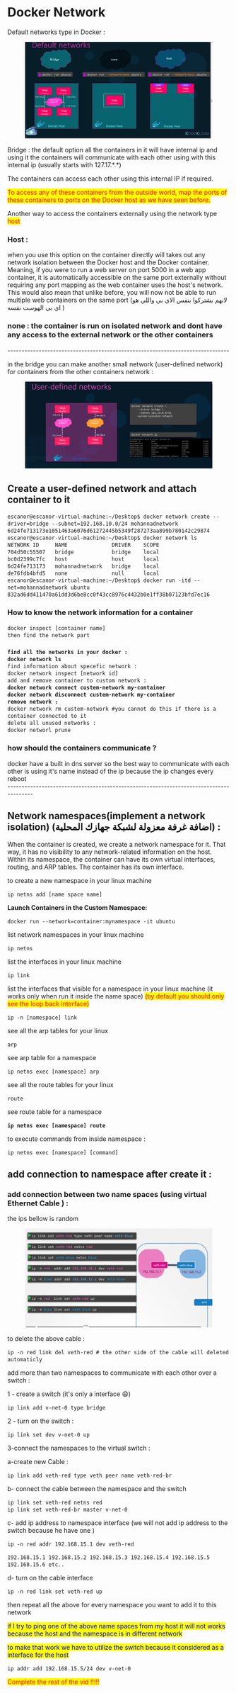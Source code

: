 # Docker Network

Default networks type in Docker :&#x20;



<figure><img src=".gitbook/assets/Default networks.png" alt=""><figcaption></figcaption></figure>

Bridge : the default option all the containers in it will have internal ip and using it the containers will communicate with each other using with this internal ip (usually starts with 127.17.\*.\*)

The containers can access each other using this internal IP if required.

&#x20;<mark style="color:red;">To access any of these containers from the outside world, map the ports of these containers to ports on the Docker host as we have seen before.</mark>&#x20;

Another way to access the containers externally using the network type <mark style="color:red;">host</mark>&#x20;

### **Host** :&#x20;

when you use this option on the container directly will takes out any network isolation between the Docker host and the Docker container. Meaning, if you were to run a web server on port 5000 in a web app container, it is automatically accessible on the same port externally without requiring any port mapping as the web container uses the host's network. This would also mean that unlike before, you will now not be able to run multiple web containers on the same port (لانهم بشتركوا بنفس الاي بي واللي هو اي بي الهوست نفسه )

### none : the container is run on isolated network and dont have any access to the  external network or the other containers



\------------------------------------------------------------------------------

in the bridge you can make another small network (user-defined network) for containers from the other containers network : &#x20;

<figure><img src=".gitbook/assets/ney.png" alt=""><figcaption></figcaption></figure>

## Create a user-defined network and attach container to it&#x20;

```
escanor@escanor-virtual-machine:~/Desktop$ docker network create --driver=bridge --subnet=192.168.10.0/24 mohannadnetwork
6d24fe713173e1051463a6076d61272445b5349f287273aa899b780142c29874
escanor@escanor-virtual-machine:~/Desktop$ docker network ls
NETWORK ID     NAME              DRIVER    SCOPE
704d50c55507   bridge            bridge    local
bc0d2399c7fc   host              host      local
6d24fe713173   mohannadnetwork   bridge    local
de76fdb4bfd5   none              null      local
escanor@escanor-virtual-machine:~/Desktop$ docker run -itd --net=mohannadnetwork ubuntu
832ad6dd411470a61dd3d6be8cc0f43cc8976c4432b0e1ff38b07123bfd7ec16

```

### How to know the network information for a container&#x20;

```
docker inspect [container name]
then find the network part
```

###

<pre><code><strong>find all the networks in your docker : 
</strong><strong>docker network ls 
</strong>find information about specefic network : 
docker network inspect [network id]
add and remove container to custom network : 
<strong>docker network connect custem-network my-container
</strong><strong>docker network disconnect custem-network my-container
</strong><strong>remove network : 
</strong>docker network rm custem-network #you cannot do this if there is a container connected to it 
delete all unused networks : 
docker networl prune
</code></pre>

### how should the containers communicate ?&#x20;

docker have a built in dns server so the best way to communicate with each other is using it's name instead of the ip because the ip changes every reboot\
\---------------------------------------------------------------------------------------

## Network namespaces(implement a network isolation) (اضافة غرفة معزولة لشبكة جهازك المحلية) :&#x20;

When the container is created, we create a network namespace for it. That way, it has no visibility to any network-related information on the host. Within its namespace, the container can have its own virtual interfaces, routing, and ARP tables. The container has its own interface.



to create a new namespace in your linux machine&#x20;

```
ip netns add [name space name]
```

**Launch Containers in the Custom Namespace:**

```
docker run --network=container:mynamespace -it ubuntu
```

list network namespaces in your linux machine&#x20;

```
ip netns
```

list the interfaces in your linux machine&#x20;

```
ip link 
```

list the interfaces that visible for a namespace in your linux machine (it works only when run it inside the name space) <mark style="color:red;">(by default you should only see the loop back interface)</mark>

```
ip -n [namespace] link
```

see all the arp tables for your linux&#x20;

```
arp
```

see arp table for a namespace

```
ip netns exec [namespace] arp
```

see all the route tables for your linux&#x20;

```
route
```

see route table for a namespace

<pre><code><strong>ip netns exec [namespace] route 
</strong></code></pre>

to execute commands from inside namespace :&#x20;

```
ip netns exec [namespace] [command]
```

## &#x20;add connection to namespace after create it :&#x20;

### add connection between two name spaces (using virtual Ethernet Cable )  :&#x20;

the ips bellow is random&#x20;



<figure><img src=".gitbook/assets/koo.png" alt=""><figcaption></figcaption></figure>

to delete the above cable :&#x20;

```
ip -n red link del veth-red # the other side of the cable will deleted automaticly
```

add more than two namespaces to communicate with each other over a switch :&#x20;

1 - create a switch (it's only a interface :smile:)

```
ip link add v-net-0 type bridge
```

2 - turn on the switch :&#x20;

```
ip link set dev v-net-0 up
```

3-connect the namespaces to the virtual switch :&#x20;

a-create new Cable :&#x20;

```
ip link add veth-red type veth peer name veth-red-br
```

b- connect the cable between the namespace and the switch &#x20;

```
ip link set veth-red netns red
ip link set veth-red-br master v-net-0
```

c- add ip address to namespace interface (we will not add ip address to the switch because he have one )&#x20;

```
ip -n red addr 192.168.15.1 dev veth-red
```

```
192.168.15.1 192.168.15.2 192.168.15.3 192.168.15.4 192.168.15.5 192.168.15.6 etc..
```

d- turn on the cable interface&#x20;

```
ip -n red link set veth-red up
```

then repeat all the above for every namespace you want to add it to this network&#x20;

<mark style="color:blue;">if I try to ping one of the above name spaces from my host it will not works because the host and the namespace is in different network</mark>&#x20;

<mark style="color:blue;">to make that work we have to utilize the switch because it considered as a interface for the host</mark>

```
ip addr add 192.168.15.5/24 dev v-net-0
```

<mark style="color:red;">Complete  the rest of the vid !!!!!</mark>
